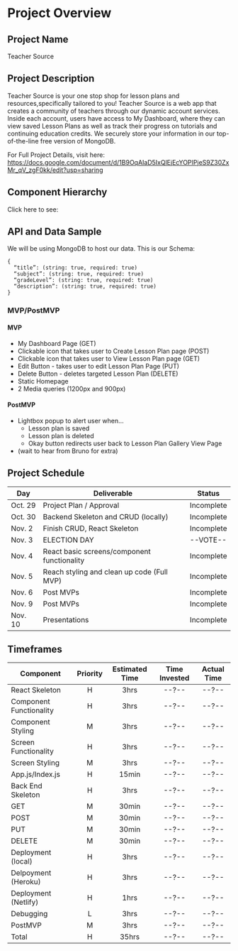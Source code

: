 # Project Overview

## Project Name

Teacher Source

## Project Description

Teacher Source is your one stop shop for lesson plans and resources,specifically tailored to you! Teacher Source is a web app that creates a community of teachers through our dynamic account services. Inside each account, users have access to My Dashboard, where they can view saved Lesson Plans as well as track their progress on tutorials and continuing education credits. We securely store your information in our top-of-the-line free version of MongoDB.

For Full Project Details, visit here: https://docs.google.com/document/d/1B9OqAIaD5IxQlEjEcYOPIPjeS9Z30ZxMr_qV_zgF0kk/edit?usp=sharing

## Component Hierarchy

Click here to see:

## API and Data Sample

We will be using MongoDB to host our data.
This is our Schema:

```
{
  “title”: (string: true, required: true)
  “subject”: (string: true, required: true)
  “gradeLevel”: (string: true, required: true)
  “description”: (string: true, required: true)
}
```

### MVP/PostMVP

#### MVP

- My Dashboard Page (GET)
- Clickable icon that takes user to Create Lesson Plan page (POST)
- Clickable icon that takes user to View Lesson Plan page (GET)
- Edit Button - takes user to edit Lesson Plan Page (PUT)
- Delete Button - deletes targeted Lesson Plan (DELETE)
- Static Homepage
- 2 Media queries (1200px and 900px)

#### PostMVP

- Lightbox popup to alert user when…
  - Lesson plan is saved
  - Lesson plan is deleted
  - Okay button redirects user back to Lesson Plan Gallery View Page
- (wait to hear from Bruno for extra)

## Project Schedule

| Day     | Deliverable                                 | Status     |
| ------- | ------------------------------------------- | ---------- |
| Oct. 29 | Project Plan / Approval                     | Incomplete |
| Oct. 30 | Backend Skeleton and CRUD (locally)         | Incomplete |
| Nov. 2  | Finish CRUD, React Skeleton                 | Incomplete |
| Nov. 3  | ELECTION DAY                                | --VOTE--   |
| Nov. 4  | React basic screens/component functionality | Incomplete |
| Nov. 5  | Reach styling and clean up code (Full MVP)  | Incomplete |
| Nov. 6  | Post MVPs                                   | Incomplete |
| Nov. 9  | Post MVPs                                   | Incomplete |
| Nov. 10 | Presentations                               | Incomplete |

## Timeframes

| Component               | Priority | Estimated Time | Time Invested | Actual Time |
| ----------------------- | :------: | :------------: | :-----------: | :---------: |
| React Skeleton          |    H     |      3hrs      |     --?--     |    --?--    |
| Component Functionality |    H     |      3hrs      |     --?--     |    --?--    |
| Component Styling       |    M     |      3hrs      |     --?--     |    --?--    |
| Screen Functionality    |    H     |      3hrs      |     --?--     |    --?--    |
| Screen Styling          |    M     |      3hrs      |     --?--     |    --?--    |
| App.js/Index.js         |    H     |     15min      |     --?--     |    --?--    |
| Back End Skeleton       |    H     |      3hrs      |     --?--     |    --?--    |
| GET                     |    M     |     30min      |     --?--     |    --?--    |
| POST                    |    M     |     30min      |     --?--     |    --?--    |
| PUT                     |    M     |     30min      |     --?--     |    --?--    |
| DELETE                  |    M     |     30min      |     --?--     |    --?--    |
| Deployment (local)      |    H     |      3hrs      |     --?--     |    --?--    |
| Delpoyment (Heroku)     |    H     |      3hrs      |     --?--     |    --?--    |
| Deployment (Netlify)    |    H     |      1hrs      |     --?--     |    --?--    |
| Debugging               |    L     |      3hrs      |     --?--     |    --?--    |
| PostMVP                 |    M     |      3hrs      |     --?--     |    --?--    |
| Total                   |    H     |     35hrs      |     --?--     |    --?--    |
